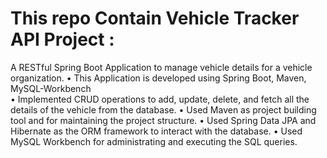 # This repo Contain **Vehicle Tracker API** Project :
A RESTful Spring Boot Application to manage vehicle details for a vehicle 
organization. 
• This Application is developed using Spring Boot, Maven, MySQL-Workbench  
• Implemented CRUD operations to add, update, delete, and fetch all the details of the vehicle 
from the database. 
• Used Maven as project building tool and for maintaining the project structure. 
• Used Spring Data JPA and Hibernate as the ORM framework to interact with the database. 
• Used MySQL Workbench for administrating and executing the SQL queries. 
